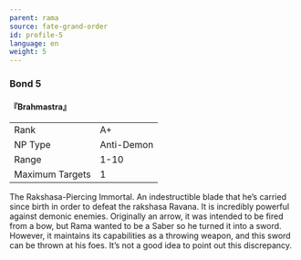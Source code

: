 ```yaml
---
parent: rama
source: fate-grand-order
id: profile-5
language: en
weight: 5
---
```


### Bond 5

#### 『Brahmastra』

<table>
  <tr><td>Rank</td><td>A+</td></tr>
  <tr><td>NP Type</td><td>Anti-Demon</td></tr>
  <tr><td>Range</td><td>1-10</td></tr>
  <tr><td>Maximum Targets</td><td>1</td></tr>
</table>

The Rakshasa-Piercing Immortal.
An indestructible blade that he’s carried since birth in order to defeat the rakshasa Ravana.
It is incredibly powerful against demonic enemies.
Originally an arrow, it was intended to be fired from a bow, but Rama wanted to be a Saber so he turned it into a sword.
However, it maintains its capabilities as a throwing weapon, and this sword can be thrown at his foes.
It’s not a good idea to point out this discrepancy.
